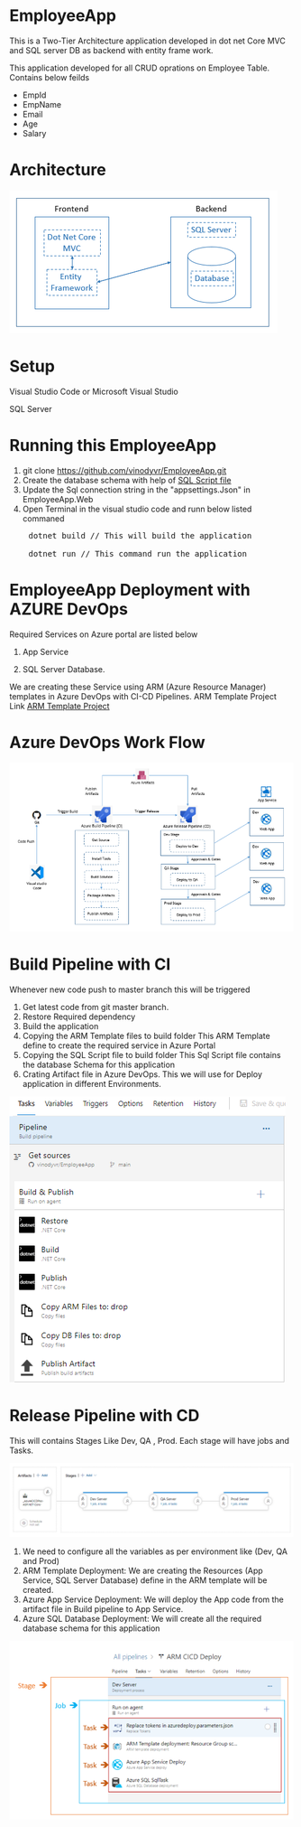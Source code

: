 # EmployeeApp
<p>This is a Two-Tier Architecture application developed in dot net Core MVC and SQL server DB as backend with entity frame work.</p>
<p>This application developed for all CRUD oprations on Employee Table. Contains below feilds </p>
<ul>
	<li>EmpId</li>
	<li>EmpName</li>
	<li>Email</li>
	<li>Age</li>
	<li>Salary</li>
</ul>

# Architecture

<p><a target="_blank" rel="noopener noreferrer" href="/images/appframework.PNG"><img src="/images/appframework.PNG" alt="Architecture diagram" style="max-width:100%;"></a></p>

# Setup  

Visual Studio Code or Microsoft Visual Studio

SQL Server 

# Running this EmployeeApp

1. git clone https://github.com/vinodyvr/EmployeeApp.git
2. Create the database schema with help of <a target="_blank" rel="noopener noreferrer"  href="/EmployeeDB/EmployeeDB.sql">SQL Script file</a>
3. Update the Sql connection string in the "appsettings.Json" in EmployeeApp.Web
4. Open Terminal in the visual studio code and runn below listed commaned

<pre>
	dotnet build // This will build the application 
	
	dotnet run // This command run the application
</pre>

# EmployeeApp Deployment with AZURE DevOps

Required Services on Azure portal are listed below

1. App Service

2. SQL Server Database. 

We are creating these Service using ARM (Azure Resource Manager) templates in Azure DevOps with CI-CD Pipelines.
ARM Template Project Link <a href="/ARMTemplates" > ARM Template Project </a>

# Azure DevOps Work Flow

<p><a target="_blank" rel="noopener noreferrer" href="/images/Azure_pipeline_WorkFlow.PNG"><img src="/images/Azure_pipeline_WorkFlow.PNG" alt="Architecture diagram" style="max-width:100%;"></a></p>

# Build Pipeline with CI 

Whenever new code push to master branch this will be triggered 

1. Get latest code from git master branch.
2. Restore Required dependency 
3. Build the application
4. Copying the ARM Template files to build folder
   This ARM Template define to create the required service in Azure Portal
5. Copying the SQL Script file to build folder
   This Sql Script file contains the database Schema for this application
6. Crating Artifact file in Azure DevOps. This we will use for Deploy application in different Environments.

<p><a target="_blank" rel="noopener noreferrer" href="/images/build_Pipeline.PNG"><img src="/images/build_Pipeline.PNG" alt="Architecture diagram" style="max-width:100%;"></a></p>

# Release Pipeline with CD

This will contains Stages Like Dev, QA , Prod. Each stage will have jobs and Tasks.
<p><a target="_blank" rel="noopener noreferrer" href="/images/release_pipeline_flow.png"><img src="/images/release_pipeline_flow.png" alt="Architecture diagram" style="max-width:100%;"></a></p>

1. We need to configure all the variables as per environment like (Dev, QA and Prod) 
2. ARM Template Deployment:
   We are creating the Resources (App Service, SQL Server Database) define in the ARM template will be created.
3. Azure App Service Deployment:
   We will deploy the App code from the artifact file in Build pipeline to App Service.
4. Azure SQL Database Deployment:
   We will create all the required database schema for this application
   
<p><a target="_blank" rel="noopener noreferrer" href="/images/release_pipeline.PNG"><img src="/images/release_pipeline.PNG" alt="Architecture diagram" style="max-width:100%;"></a></p>
